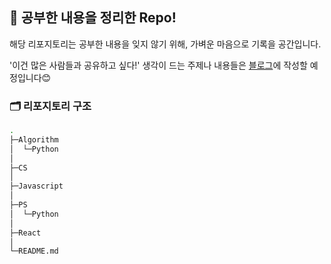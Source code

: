 ## 📌 공부한 내용을 정리한 Repo!
해당 리포지토리는 공부한 내용을 잊지 않기 위해, 가벼운 마음으로 기록을 공간입니다.

'이건 많은 사람들과 공유하고 싶다!' 생각이 드는 주제나 내용들은 [블로그](https://coding-w00se.tistory.com)에 작성할 예정입니다😊

### 🗂 리포지토리 구조
```bash
.
├─Algorithm
│  └─Python
│
├─CS
│
├─Javascript
│
├─PS
│  └─Python
│
├─React
│
└─README.md
```

